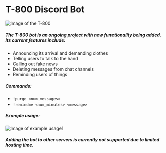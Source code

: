 # T-800 Discord Bot

![Image of the T-800](https://vignette1.wikia.nocookie.net/terminator/images/d/d5/T1movie02-800.jpg/revision/latest?cb=20160322135926)

##### The T-800 bot is an ongoing project with new functionality being added. Its current features include:
* Announcing its arrival and demanding clothes
* Telling users to talk to the hand
* Calling out fake news
* Deleting messages from chat channels
* Reminding users of things

##### Commands:
* `!purge <num_messages>`
* `!remindme <num_minutes> <message>`

##### Example usage:

![Image of example usage](http://i.imgur.com/TUBt1FD.png)1

##### Adding the bot to other servers is currently not supported due to limited hosting time.

